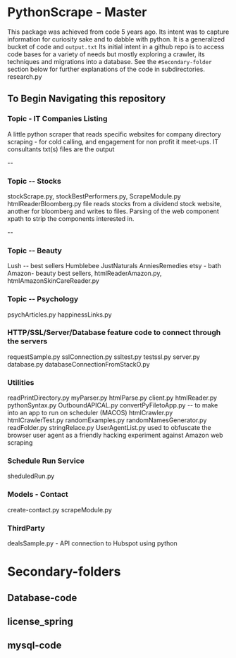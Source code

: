 # PythonScrape - Master
This package was achieved from code 5 years ago. Its intent was to capture information for curiosity sake and to dabble with python.
It is a generalized bucket of code and `output.txt` Its initial intent in a github repo is to access code bases for a variety of needs but mostly exploring a crawler, its techniques and migrations into a database. See the `#Secondary-folder` section below for further explanations of the code in subdirectories. 
research.py
## To Begin Navigating this repository

### Topic - IT Companies Listing
A little python scraper that reads specific websites for company directory scraping - for cold calling, and engagement for non profit it meet-ups. 
IT consultants txt(s) files are the output

--

### Topic -- Stocks
stockScrape.py, stockBestPerformers.py, ScrapeModule.py htmlReaderBloomberg.py
file reads stocks from a dividend stock website, another for bloomberg and writes to files. 
Parsing of the web component xpath to strip the components interested in.

--

### Topic -- Beauty
Lush -- best sellers
Humblebee
JustNaturals
AnniesRemedies
etsy - bath
Amazon- beauty best sellers, htmlReaderAmazon.py, htmlAmazonSkinCareReader.py

### Topic -- Psychology
psychArticles.py
happinessLinks.py


### HTTP/SSL/Server/Database feature code to connect through the servers 
requestSample.py
sslConnection.py 
ssltest.py
testssl.py
server.py
database.py
databaseConnectionFromStackO.py

### Utilities
readPrintDirectory.py
myParser.py
htmlParse.py
client.py
htmlReader.py
pythonSyntax.py
OutboundAPICAL.py
convertPyFiletoApp.py -- to make into an app to run on scheduler (MACOS)
htmlCrawler.py
htmlCrawlerTest.py
randomExamples.py
randomNamesGenerator.py
readFolder.py
stringRelace.py
UserAgentList.py used to obfuscate the browser user agent as a friendly hacking experiment against Amazon web scraping


### Schedule Run Service
sheduledRun.py

### Models - Contact
create-contact.py
scrapeModule.py

### ThirdParty
dealsSample.py - API connection to Hubspot using python


# Secondary-folders
## Database-code
## license_spring
## mysql-code
